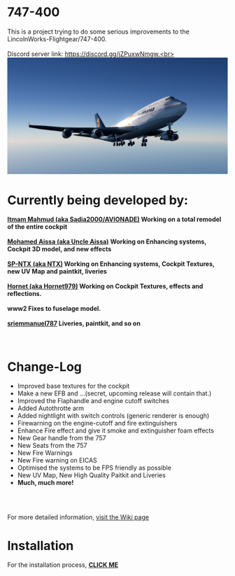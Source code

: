 # 747-400
This is a project trying to do some serious improvements to the LincolnWorks-Flightgear/747-400.<br><br>
Discord server link: https://discord.gg/jZPuxwNmgw.<br><br>
<img src=https://github.com/Sadia2000/747-400/blob/new-uv/Splash/splash1.png alt=747-400_splashscreen>

# Currently being developed by:
<b><a href=https://github.com/Sadia2000>Itmam Mahmud (aka Sadia2000/AVIONADE)</a> Working on a total remodel of the entire cockpit</b><br><br>
<b><a href=https://github.com/mohamedaissa>Mohamed Aissa (aka Uncle Aissa)</a> Working on Enhancing systems, Cockpit 3D model, and new effects</b><br><br>
<b><a href=https://github.com/SP-NTX>SP-NTX (aka NTX)</a> Working on Enhancing systems, Cockpit Textures, new UV Map and paintkit, liveries</b><br><br>
<b><a href=https://github.com/Hornet979>Hornet (aka Hornet979)</a> Working on Cockpit Textures, effects and reflections.</b><br><br>
<b>www2 Fixes to fuselage model.</b><br><br>
<b><a href=https://github.com/sriemmanuel787>sriemmanuel787</a> Liveries, paintkit, and so on</b>
<br><br><br>
# Change-Log
<ul>
  <li>Improved base textures for the cockpit</li>
  <li>Make a new EFB and ...(secret, upcoming release will contain that.)</li>
  <li>Improved the Flaphandle and engine cutoff switches</li>
  <li>Added Autothrotte arm</li>
  <li>Added nightlight with switch controls (generic renderer is enough)</li>
  <li>Firewarning on the engine-cutoff and fire extinguishers</li>
  <li>Enhance Fire effect and give it smoke and extinguisher foam effects</li>
  <li>New Gear handle from the 757</li>
  <li>New Seats from the 757</li>
  <li>New Fire Warnings</li>
  <li>New Fire warning on EICAS</li>
  <li>Optimised the systems to be FPS friendly as possible</li>
  <li>New UV Map, New High Quality Paitkit and Liveries</li>
  <li><b>Much, much more!</b></li>
</ul><br>
<br>

For more detailed information, <a href=https://github.com/Sadia2000/747-400/wiki>visit the Wiki page</a>


# Installation

For the installation process, <a href=https://github.com/Sadia2000/747-400/blob/master/INSTALL.md><b>CLICK ME</b></a>

